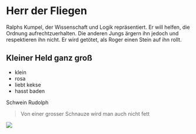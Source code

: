 # Herr der Fliegen

Ralphs Kumpel, der Wissenschaft und Logik repräsentiert. 
Er will helfen, 
die Ordnung aufrechtzuerhalten. Die anderen Jungs ärgern ihn
jedoch und respektieren ihn nicht. 
Er wird getötet, als Roger einen Stein auf ihn rollt.
## Kleiner Held ganz groß
 * klein
* rosa
 * liebt kekse
* hasst baden

Schwein Rudolph
> Von einer grosser Schnauze wird man auch nicht fett


<img src="https://thumbs.dreamstime.com/z/happy-pig-portrait-19243449.jpg"/>
